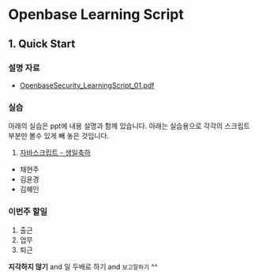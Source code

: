# Openbase Learning Script
## 1. Quick Start
### 설명 자료
* [OpenbaseSecurity_LearningScript_01.pdf](./01/OpenbaseSecurity_LearningScript_01.pdf)

### 실습
아래의 실습은 ppt에 내용 설명과 함께 있습니다. 
아래는 실습용으로 각각의 스크립트 부분만 볼수 있게 빼 놓은 것입니다.
1. [자바스크립트 - 생일축하](./01/exercise01.md)

- 채현주
- 김윤경
- 김혜인

### 이번주 할일

1. 출근
2. 업무
3. 퇴근

**지각하지 않기** and 일 두배로 하기 and `보고잘하기` ^^
